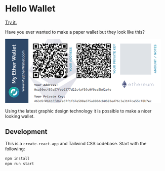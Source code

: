 # Hello Wallet

[Try it.](https://hello-wallet.vercel.app/)

Have you ever wanted to make a paper wallet but they look like this?

![](https://github.com/g-a-v-i-n/hello-wallet/blob/master/docs/etherwallet3.png?raw=true)

Using the latest graphic design technology it is possible to make a nicer looking wallet.

## Development

This is a `create-react-app` and Tailwind CSS codebase. Start with the following:

```bash
npm install
npm run start
```

